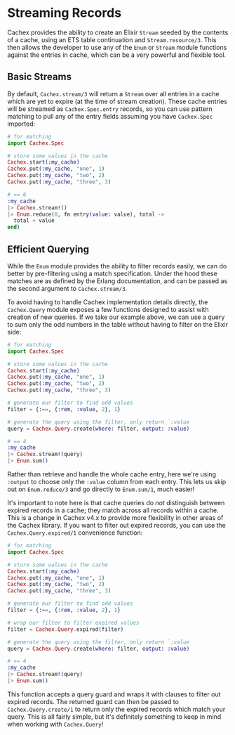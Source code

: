 # Streaming Records

Cachex provides the ability to create an Elixir `Stream` seeded by the contents of a cache, using an ETS table continuation and `Stream.resource/3`. This then allows the developer to use any of the `Enum` or `Stream` module functions against the entries in cache, which can be a very powerful and flexible tool.

## Basic Streams

By default, `Cachex.stream/3` will return a `Stream` over all entries in a cache which are yet to expire (at the time of stream creation). These cache entries will be streamed as `Cachex.Spec.entry` records, so you can use pattern matching to pull any of the entry fields assuming you have `Cachex.Spec` imported:

```elixir
# for matching
import Cachex.Spec

# store some values in the cache
Cachex.start(:my_cache)
Cachex.put(:my_cache, "one", 1)
Cachex.put(:my_cache, "two", 2)
Cachex.put(:my_cache, "three", 3)

# == 6
:my_cache
|> Cachex.stream!()
|> Enum.reduce(0, fn entry(value: value), total ->
  total + value
end)
```

## Efficient Querying

While the `Enum` module provides the ability to filter records easily, we can do better by pre-filtering using a match specification. Under the hood these matches are as defined by the Erlang documentation, and can be passed as the second argument to `Cachex.stream/3`.

To avoid having to handle Cachex implementation details directly, the `Cachex.Query` module exposes a few functions designed to assist with creation of new queries. If we take our example above, we can use a query to sum only the odd numbers in the table without having to filter on the Elixir side:

```elixir
# for matching
import Cachex.Spec

# store some values in the cache
Cachex.start(:my_cache)
Cachex.put(:my_cache, "one", 1)
Cachex.put(:my_cache, "two", 2)
Cachex.put(:my_cache, "three", 3)

# generate our filter to find odd values
filter = {:==, {:rem, :value, 2}, 1}

# generate the query using the filter, only return `:value
query = Cachex.Query.create(where: filter, output: :value)

# == 4
:my_cache
|> Cachex.stream!(query)
|> Enum.sum()
```

Rather than retrieve and handle the whole cache entry, here we're using `:output` to choose only the `:value` column from each entry. This lets us skip out on `Enum.reduce/3` and go directly to `Enum.sum/1`, much easier!

It's important  to note here is that cache queries do *not* distinguish between expired records in a cache; they match across all records within a cache. This is a change in Cachex v4.x to provide more flexibility in other areas of the Cachex library. If you want to filter out expired records, you can use the `Cachex.Query.expired/1` convenience function:

```elixir
# for matching
import Cachex.Spec

# store some values in the cache
Cachex.start(:my_cache)
Cachex.put(:my_cache, "one", 1)
Cachex.put(:my_cache, "two", 2)
Cachex.put(:my_cache, "three", 3)

# generate our filter to find odd values
filter = {:==, {:rem, :value, 2}, 1}

# wrap our filter to filter expired values
filter = Cachex.Query.expired(filter)

# generate the query using the filter, only return `:value
query = Cachex.Query.create(where: filter, output: :value)

# == 4
:my_cache
|> Cachex.stream!(query)
|> Enum.sum()
```

This function accepts a query guard and wraps it with clauses to filter out expired records. The returned guard can then be passed to `Cachex.Query.create/1` to return only the expired records which match your query. This is all fairly simple, but it's definitely something to keep in mind when working with `Cachex.Query`!
